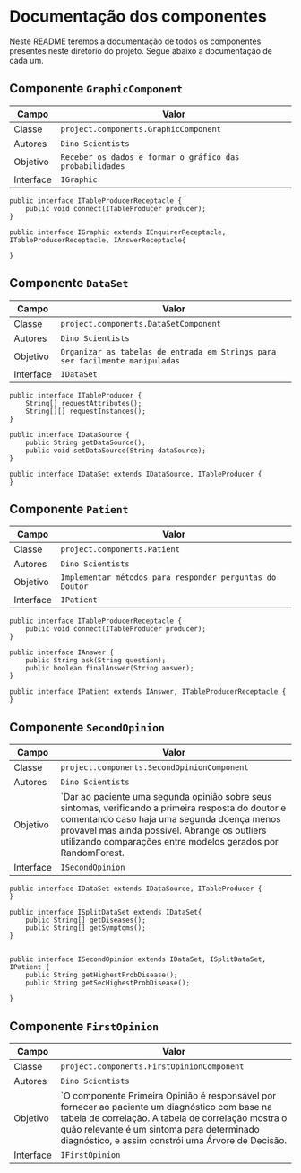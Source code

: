 # Documentação dos componentes
Neste README teremos a documentação de todos os componentes presentes neste diretório do projeto. Segue abaixo a documentação de cada um.

## Componente `GraphicComponent`
Campo | Valor
----- | -----
Classe | `project.components.GraphicComponent`
Autores | `Dino Scientists`
Objetivo | `Receber os dados e formar o gráfico das probabilidades`
Interface | `IGraphic`

```
public interface ITableProducerReceptacle {
    public void connect(ITableProducer producer);
}

public interface IGraphic extends IEnquirerReceptacle, ITableProducerReceptacle, IAnswerReceptacle{

}

```


## Componente `DataSet`
Campo | Valor
----- | -----
Classe | `project.components.DataSetComponent`
Autores | `Dino Scientists`
Objetivo | `Organizar as tabelas de entrada em Strings para ser facilmente manipuladas`
Interface | `IDataSet`

```
public interface ITableProducer {
    String[] requestAttributes();
    String[][] requestInstances();
}

public interface IDataSource {
    public String getDataSource();
    public void setDataSource(String dataSource);
}

public interface IDataSet extends IDataSource, ITableProducer {
}
```


## Componente `Patient`
Campo | Valor
----- | -----
Classe | `project.components.Patient`
Autores | `Dino Scientists`
Objetivo | `Implementar métodos para responder perguntas do Doutor`
Interface | `IPatient`

```
public interface ITableProducerReceptacle {
    public void connect(ITableProducer producer);
}

public interface IAnswer {
    public String ask(String question);
    public boolean finalAnswer(String answer);
}

public interface IPatient extends IAnswer, ITableProducerReceptacle {
}
```

## Componente `SecondOpinion`
Campo | Valor
----- | -----
Classe | `project.components.SecondOpinionComponent`
Autores | `Dino Scientists`
Objetivo | `Dar ao paciente uma segunda opinião sobre seus sintomas, verificando a primeira resposta do doutor e comentando caso haja uma segunda doença menos provável mas ainda possível. Abrange os outliers utilizando comparações entre modelos gerados por RandomForest.
Interface | `ISecondOpinion`

```
public interface IDataSet extends IDataSource, ITableProducer {
}

public interface ISplitDataSet extends IDataSet{
    public String[] getDiseases();
    public String[] getSymptoms();
}


public interface ISecondOpinion extends IDataSet, ISplitDataSet, IPatient {
    public String getHighestProbDisease();
    public String getSecHighestProbDisease();
    
}
```

## Componente `FirstOpinion`
Campo | Valor
----- | -----
Classe | `project.components.FirstOpinionComponent`
Autores | `Dino Scientists`
Objetivo | `O componente Primeira Opinião é responsável por fornecer ao paciente um diagnóstico com base na tabela de correlação. A tabela de correlação mostra o quão relevante é um sintoma para determinado diagnóstico, e assim constrói uma Árvore de Decisão. 
Interface | `IFirstOpinion`

```
